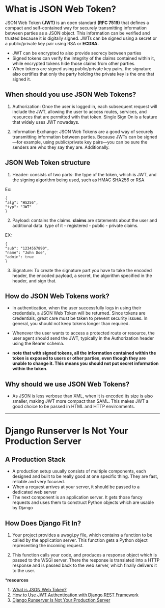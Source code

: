 # What is JSON Web Token?

JSON Web Token **(JWT)** is an open standard **(RFC 7519)** that defines a compact and self-contained way for securely transmitting information between parties as a JSON object. This information can be verified and trusted because it is digitally signed. JWTs can be signed using a secret or a public/private key pair using RSA or **ECDSA.**

- JWT can be encrypted to also provide secrecy between parties
- Signed tokens can verify the integrity of the claims contained within it, while encrypted tokens hide those claims from other parties.
- When tokens are signed using public/private key pairs, the signature also certifies that only the party holding the private key is the one that signed it.

## When should you use JSON Web Tokens?

1. Authorization: Once the user is logged in, each subsequent request will include the JWT, allowing the user to access routes, services, and resources that are permitted with that token. Single Sign On is a feature that widely uses JWT nowadays.

2. Information Exchange: JSON Web Tokens are a good way of securely transmitting information between parties. Because JWTs can be signed—for example, using public/private key pairs—you can be sure the senders are who they say they are. Additionally.

## JSON Web Token structure

1. Header: consists of two parts: the type of the token, which is JWT, and the signing algorithm being used, such as HMAC SHA256 or RSA

Ex:

    {
    "alg": "HS256",
    "typ": "JWT"
    }

2. Payload: contains the claims.
**claims** are statements about the user and additional data. type of it 
        -  registered
        - public
        - private claims.

EX:

    {
    "sub": "1234567890",
    "name": "John Doe",
    "admin": true
    }

3. Signature: To create the signature part you have to take the encoded header, the encoded payload, a secret, the algorithm specified in the header, and sign that.

## How do JSON Web Tokens work?
- In authentication, when the user successfully logs in using their credentials, a JSON Web Token will be returned. Since tokens are credentials, great care must be taken to prevent security issues. In general, you should not keep tokens longer than required.

- Whenever the user wants to access a protected route or resource, the user agent should send the JWT, typically in the Authorization header using the Bearer schema.

- **note that with signed tokens, all the information contained within the token is exposed to users or other parties, even though they are unable to change it. This means you should not put secret information within the token.**

## Why should we use JSON Web Tokens?

- As JSON is less verbose than XML, when it is encoded its size is also smaller, making JWT more compact than SAML. This makes JWT a good choice to be passed in HTML and HTTP environments.


------


# Django Runserver Is Not Your Production Server

## A Production Stack
- A production setup usually consists of multiple components, each designed and built to be really good at one specific thing. They are fast, reliable and very focused.
- When a request arrives at your server, it should be passed to a dedicated web server
- The next component is an application server. It gets those fancy requests and uses them to construct Python objects which are usable by Django

## How Does Django Fit In? 

1. Your project provides a uwsgi.py file, which contains a function to be called by the application server. This function gets a Python object representing the incoming request.

2. This function calls your code, and produces a response object which is passed to the WSGI server. There the response is translated into a HTTP response and is passed back to the web server, which finally delivers it to the user.


***resources**

1. [What is JSON Web Token?](https://jwt.io/introduction/)
2. [How to Use JWT Authentication with Django REST Framework](https://simpleisbetterthancomplex.com/tutorial/2018/12/19/how-to-use-jwt-authentication-with-django-rest-framework.html#installation--setup)
3. [Django Runserver Is Not Your Production Server](https://vsupalov.com/django-runserver-in-production/)